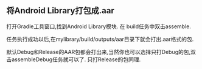 ## 将Android Library打包成.aar

打开Gradle工具窗口,找到Android Library模块. 在 build任务中双击assemble.

任务执行成功以后,在mylibrary\/build\/outputs\/aar目录下就会打出.aar格式的包.

默认Debug和Release的AAR包都会打出来,当然你也可以选择只打Debug的包,双击assembleDebug任务就可以了. 只打Release的包同理.

